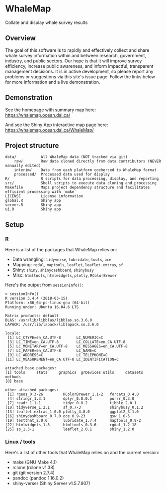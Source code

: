 # WhaleMap
Collate and display whale survey results

## Overview
The goal of this software is to rapidly and effectively collect and share whale survey information within and between research, government, industry, and public sectors. Our hope is that it will improve survey efficiency, increase public awareness, and inform impactful, transparent management decisions. It is in active development, so please report any problems or suggestions via this site's issue page. Follow the links below for more information and a live demonstration.

## Demonstration

See the homepage with summary map here:
https://whalemap.ocean.dal.ca/  

And see the Shiny App interactive map page here:
https://whalemap.ocean.dal.ca/WhaleMap/

## Project structure

```
data/           All WhaleMap data (NOT tracked via git)
    raw/        Raw data cloned directly from data contributors (NEVER manually edited)
    interim/    Data from each platform coeherced to WhaleMap format
    processed/  Processed data used for display
R/              R scripts for data processing, display, and reporting
src/            Shell scripts to execute data cloning and processing
Makefile        Maps project dependency structure and facilitates efficient processing with `make`
LICENSE         License information
global.R        Shiny app
server.R        Shiny app
ui.R            Shiny app
```

## Setup

### R

Here is a list of the packages that WhaleMap relies on:
- Data wrangling: `tidyverse`, `lubridate`, `tools`, `oce`   
- Mapping: `rgdal`, `maptools`, `leaflet`, `leaflet.extras`, `sf`   
- Shiny: `shiny`, `shinydashboard`, `shinybusy`   
- Misc: `htmltools`, `htmlwidgets`, `plotly`, `RColorBrewer`

Here's the output from `sessionInfo()`:
```
> sessionInfo()
R version 3.4.4 (2018-03-15)
Platform: x86_64-pc-linux-gnu (64-bit)
Running under: Ubuntu 16.04.6 LTS

Matrix products: default
BLAS: /usr/lib/libblas/libblas.so.3.6.0
LAPACK: /usr/lib/lapack/liblapack.so.3.6.0

locale:
 [1] LC_CTYPE=en_CA.UTF-8       LC_NUMERIC=C              
 [3] LC_TIME=en_CA.UTF-8        LC_COLLATE=en_CA.UTF-8    
 [5] LC_MONETARY=en_CA.UTF-8    LC_MESSAGES=en_CA.UTF-8   
 [7] LC_PAPER=en_CA.UTF-8       LC_NAME=C                 
 [9] LC_ADDRESS=C               LC_TELEPHONE=C            
[11] LC_MEASUREMENT=en_CA.UTF-8 LC_IDENTIFICATION=C       

attached base packages:
[1] tools     stats     graphics  grDevices utils     datasets  methods  
[8] base     

other attached packages:
 [1] rgeos_0.3-26         RColorBrewer_1.1-2   forcats_0.4.0       
 [4] stringr_1.3.1        dplyr_0.8.0.1        purrr_0.3.0         
 [7] readr_1.1.1          tidyr_0.8.2          tibble_2.0.1        
[10] tidyverse_1.2.1      sf_0.7-3             shinybusy_0.1.2     
[13] leaflet.extras_1.0.0 plotly_4.8.0         ggplot2_3.1.0       
[16] shinydashboard_0.7.0 oce_0.9-23           gsw_1.0-5           
[19] testthat_2.0.0       lubridate_1.7.4      maptools_0.9-2      
[22] htmlwidgets_1.3      htmltools_0.3.6      rgdal_1.2-18        
[25] sp_1.3-1             leaflet_2.0.1        shiny_1.2.0  
```

### Linux / tools

Here's a list of other tools that WhaleMap relies on and the current version:
- make (GNU Make 4.1)
- rclone (rclone v1.38)
- git (git version 2.7.4)
- pandoc (pandoc 1.16.0.2)
- shiny-verser (Shiny Server v1.5.7.907)